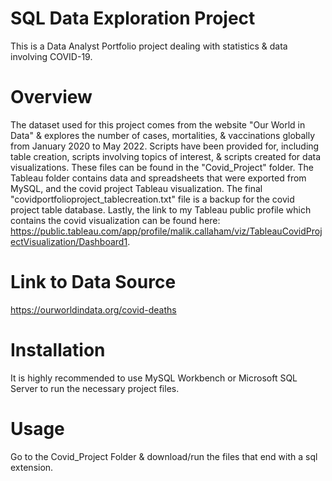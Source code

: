 # SQL Data Exploration Project
This is a Data Analyst Portfolio project dealing with statistics & data involving COVID-19.
# Overview
The dataset used for this project comes from the website "Our World in Data" & explores the number of cases, mortalities, & vaccinations globally from January 2020 to May 2022. Scripts have been provided for, including table creation, scripts involving 
topics of interest, & scripts created for data visualizations. These files can be found in the "Covid_Project" folder. The Tableau folder contains data and spreadsheets that were exported from MySQL, and the covid project Tableau visualization. The final "covidportfolioproject_tablecreation.txt" file is a backup for the covid project table database. Lastly, the link to my Tableau public profile which contains the covid visualization can be found here: https://public.tableau.com/app/profile/malik.callaham/viz/TableauCovidProjectVisualization/Dashboard1. 
# Link to Data Source
https://ourworldindata.org/covid-deaths 
# Installation
It is highly recommended to use MySQL Workbench or Microsoft SQL Server to run the necessary project files.
# Usage
Go to the Covid_Project Folder & download/run the files that end with a sql extension. 
